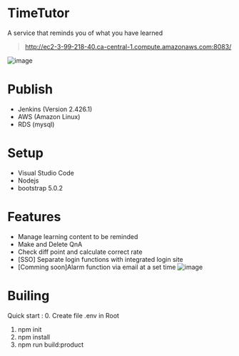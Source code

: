 # TimeTutor
A service that reminds you of what you have learned
> http://ec2-3-99-218-40.ca-central-1.compute.amazonaws.com:8083/

![image](https://github.com/junghakim2023/TimeTutor/assets/150854918/b8e2b22e-9a4c-404c-a52f-c6bcb099f9c8)



# Publish
- Jenkins (Version 2.426.1)
- AWS (Amazon Linux)
- RDS (mysql)

# Setup
- Visual Studio Code
- Nodejs
- bootstrap 5.0.2

# Features
- Manage learning content to be reminded
- Make and Delete QnA
- Check diff point and calculate correct rate
- [SSO] Separate login functions with integrated login site
- [Comming soon]Alarm function via email at a set time
![image](https://github.com/junghakim2023/TimeTutor/assets/150854918/0b649080-c54d-436c-b848-da68d62b5c80)


# Builing
Quick start :
0. Create file .env in Root
1. npm init
2. npm install
3. npm run build:product

